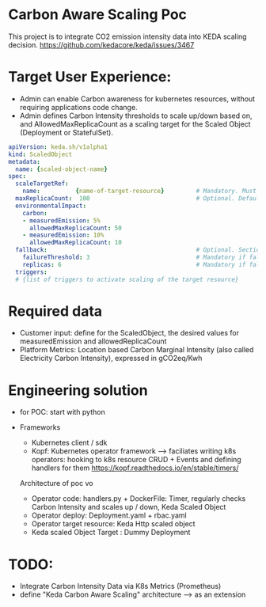 # Carbon Aware Scaling Poc
This project is to integrate CO2 emission intensity data into KEDA scaling decision.
https://github.com/kedacore/keda/issues/3467


# Target User Experience:
 - Admin can enable Carbon awareness for kubernetes resources, without requiring applications code change.
 - Admin defines Carbon Intensity thresholds to scale up/down based on, and AllowedMaxReplicaCount as a scaling target for the Scaled Object (Deployment or StatefulSet).

``` yaml
apiVersion: keda.sh/v1alpha1
kind: ScaledObject
metadata:
  name: {scaled-object-name}
spec:
  scaleTargetRef:
    name:          {name-of-target-resource}         # Mandatory. Must be in the same namespace as the ScaledObject
  maxReplicaCount:  100                              # Optional. Default: 100
  environmentalImpact:
    carbon:
    - measuredEmission: 5%
      allowedMaxReplicaCount: 50
    - measuredEmission: 10%
      allowedMaxReplicaCount: 10
  fallback:                                          # Optional. Section to specify fallback options
    failureThreshold: 3                              # Mandatory if fallback section is included
    replicas: 6                                      # Mandatory if fallback section is included
  triggers:
  # {list of triggers to activate scaling of the target resource}
  ```

# Required data 
 - Customer input: define for the ScaledObject, the desired values for measuredEmission and allowedReplicaCount
 - Platform Metrics: Location based Carbon Marginal Intensity (also called Electricity Carbon Intensity), expressed in gCO2eq/Kwh
 
 
 
 # Engineering solution
 - for POC: start with python
 - Frameworks
   - Kubernetes client / sdk
   - Kopf: Kubernetes operator framework --> faciliates writing k8s operators: hooking to k8s resource CRUD + Events and defining handlers for them
   https://kopf.readthedocs.io/en/stable/timers/
   
   
   Architecture of poc vo
    - Operator code: handlers.py + DockerFile: Timer, regularly checks Carbon Intensity and scales up / down, Keda Scaled Object 
    - Operator deploy: Deployment.yaml + rbac.yaml
    - Operator target resource: Keda Http scaled object
     - Keda scaled Object Target : Dummy Deployment
   
# TODO:
 - Integrate Carbon Intensity Data via K8s Metrics (Prometheus)
 - define "Keda Carbon Aware Scaling" architecture --> as an extension

